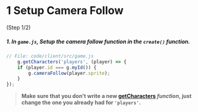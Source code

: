 # 1 Setup Camera Follow
 (Step 1/2)

##### 1. In `game.js`, Setup the camera follow function in the `create()` function.

``` javascript
// File: code/client/src/game.js
	g.getCharacters('players', (player) => {
	if (player.id === g.myId()) {
		g.cameraFollow(player.sprite);
	}
});
```

> **Make sure that you **don't** write a new [getCharacters](/docs/getCharacters/) _function_, just change the one you already had for `'players'`.**